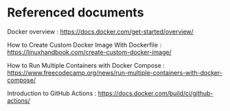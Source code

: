 # Referenced documents

Docker overview : https://docs.docker.com/get-started/overview/

How to Create Custom Docker Image With Dockerfile : https://linuxhandbook.com/create-custom-docker-image/

How to Run Multiple Containers with Docker Compose : https://www.freecodecamp.org/news/run-multiple-containers-with-docker-compose/

Introduction to GitHub Actions : https://docs.docker.com/build/ci/github-actions/